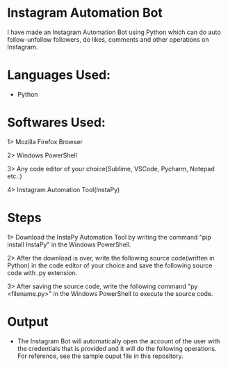 # Instagram Automation Bot

I have made an Instagram Automation Bot using Python which can do auto follow-unfollow followers, do likes, comments and other operations on Instagram.

# Languages Used:
- Python

# Softwares Used:

1> Mozilla Firefox Browser

2> Windows PowerShell

3> Any code editor of your choice(Sublime, VSCode, Pycharm, Notepad etc..)

4> Instagram Automation Tool(InstaPy)

# Steps

1> Download the InstaPy Automation Tool by writing the command "pip install InstaPy" in the Windows PowerShell.

2> After the download is over, write the following source code(written in Python) in the code editor of your choice and save the following source code with .py extension.

3> After saving the source code, write the following command "py <filename.py>" in the Windows PowerShell to execute the source code.

# Output
- The Instagram Bot will automatically open the account of the user with the credentials that is provided and it will do the following operations. For reference, see the sample ouput file in this repository.
